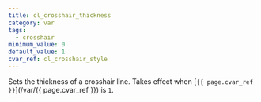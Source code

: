 ```yaml
---
title: cl_crosshair_thickness
category: var
tags:
  - crosshair
minimum_value: 0
default_value: 1
cvar_ref: cl_crosshair_style
---
```


Sets the thickness of a crosshair line. Takes effect when [`{{ page.cvar_ref }}`](/var/{{ page.cvar_ref }}) is `1`.
